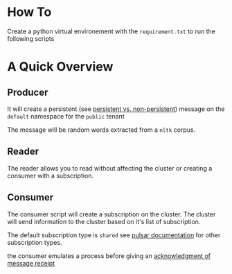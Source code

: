 # How To

Create a python virtual environement with the `requirement.txt` to run the following scripts

# A Quick Overview
## Producer

It will create a persistent (see [persistent vs. non-persistent](https://pulsar.apache.org/docs/3.3.x/admin-api-topics/)) message on the `default` namespace for the `public` tenant

The message will be random words extracted from a `nltk` corpus.

## Reader

The reader allows you to read without affecting the cluster or creating a consumer with a subscription.

## Consumer

The consumer script will create a subscription on the cluster.
The cluster will send information to the cluster based on it's list of subscription.

The default subscription type is `shared` see [pulsar documentation](https://pulsar.apache.org/docs/next/client-libraries-consumers/) for other subscription types.

the consumer emulates a process before giving an [acknowledgment of message receipt](https://pulsar.apache.org/docs/3.3.x/concepts-messaging/)